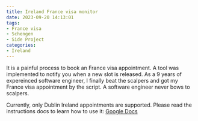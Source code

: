 ```yaml
---
title: Ireland France visa monitor
date: 2023-09-20 14:13:01
tags:
- France visa
- Schengen
- Side Project
categories:
- Ireland
---
```


It is a painful process to book an France visa appointment. A tool was implemented to notify you when a new slot is released. As a 9 years of expereinced software engineer, I finally beat the scalpers and got my France visa appointment by the script. A software engineer never bows to scalpers.

Currently, only Dublin Ireland appointments are supported. Please read the instructions docs to learn how to use it: [Google Docs](https://docs.google.com/document/d/1uHJCxINt9Sb0f1HHybCFhxkmpzxRURilsxqD6OQLpQ4/edit?usp=sharing)
